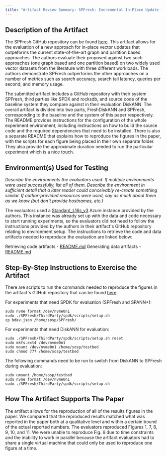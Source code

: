 ```yaml
---
title: "Artifact Review Summary: SPFresh: Incremental In-Place Update for Billion-Scale Vector Search"
---
```


## Description of the Artifact

The SPFresh GitHub repository can be found [here](https://github.com/SPFresh/SPFresh). This artifact allows for the evaluation of a new approach for in-place vector updates that outpeforms the current state-of-the-art graph and partition based approaches. The authors evaluate their proposed against two such approaches (one graph based and one partition based) on two widely used vector datasets from the literature with three different workloads. The authors demonstrate SPFresh outperforms the other approaches on a number of metrics such as search accuracy, search tail latency, queries per second, and memory usage.

The submitted artifact includes a GitHub repository with their system SPFresh, third parties like SPDK and rocksdb, and source code of the baseline system they compare against in their evaluation DiskANN. The overall artifact is divided into two parts, FreshDiskANN and SPFresh, corresponding to the baseline and the system of this paper respectively. The README provides instructions for the configuration of the whole experiment environment, including instructions on how to build the source code and the required dependencies that need to be installed. There is also a separate README that explains how to reproduce the figures in the paper, with the scripts for each figure being placed in their own separate folder. They also provide the approximate duration needed to run the particular experiment which is a nice touch.

## Environment(s) Used for Testing

*Describe the environments the evaluators used. If multiple environments were used successfully, list all of them. Describe the environment in sufficient detail that a later reader could conceivably re-create something similar. If author-provided resources were used, say as much about them as we know (but don't provide hostnames, etc.)*

The evaluators used a [Standard_L16s_v3](https://learn.microsoft.com/en-us/azure/virtual-machines/lsv3-series) Azure instance provided by the authors. This instance was already set up with the data and code necessary to start running experiments, so the evaluators did not need to follow the instructions provided by the authors in their artifact's GitHub repository relating to environment setup. The instructions to retrieve the code and data artifacts needed to reproduce the evaluation are linked below:

Retrieving code artifacts - [README.md](https://github.com/SPFresh/SPFresh/blob/main/README.md)
Generating data artifacts - [README.md](https://github.com/SPFresh/SPFresh/blob/main/Script_AE/iniFile/README.md)

## Step-By-Step Instructions to Exercise the Artifact

There are scripts to run the commands needed to reproduce the figures in the artifact's GitHub repository that can be found [here](https://github.com/SPFresh/SPFresh/tree/main/Script_AE).

For experiments that need SPDK for evaluation (SPFresh and SPANN+):
```
sudo nvme format /dev/nvme0n1
sudo ./SPFresh/ThirdParty/spdk/scripts/setup.sh
cp bdev.json /home/sosp/SPFresh/
```

For experiments that need DiskANN for evaluation:
```
sudo ./SPFresh/ThirdParty/spdk/scripts/setup.sh reset
sudo mkfs.ext4 /dev/nvme0n1
sudo mount /dev/nvme0n1 /home/sosp/testbed
sudo chmod 777 /home/sosp/testbed
```

The following commands need to be run to switch from DiskANN to SPFresh during evaluation:
```
sudo umount /home/sosp/testbed
sudo nvme format /dev/nvme0n1
sudo ./SPFresh/ThirdParty/spdk/scripts/setup.sh
```

## How The Artifact Supports The Paper

The artifact allows for the reproduction of all of the results figures in the paper. We compared that the reproduced results matched what was reported in the paper both at a qualitative level and within a certain bound of the actual reported numbers. The evaluators reproduced Figures 1, 7, 8, 9, 10, and 11. We were unable to reproduce Fig. 6 due to time constraints and the inability to work in parallel because the artifact evaluators had to share a single virtual machine that could only be used to reproduce one figure at a time.
